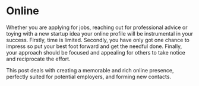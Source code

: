 # Online

Whether you are applying for jobs, reaching out for professional advice or toying with a new startup idea your online profile will be instrumental in your success. Firstly, time is limited. Secondly, you have only got one chance to impress so put your best foot forward and get the needful done. Finally, your approach should be focused and appealing for others to take notice and reciprocate the effort.

This post deals with creating a memorable and rich online presence, perfectly suited for potential employers,  and forming new contacts.
